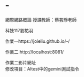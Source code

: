# -
網際網路概論 授課教師：蔡芸琤老師

科技117劉祐羽 　

作業一https://joieliu.github.io/-/

作業二 http://localhost:8081/   

作業二影片網址  
修改項目：AItest中的gemini測試指令
